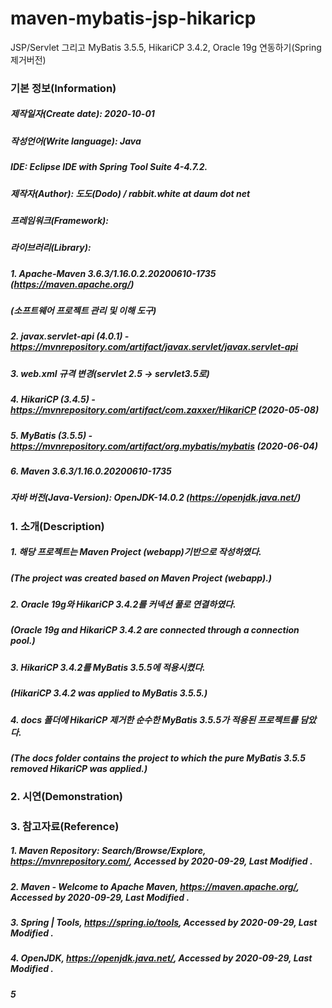 # maven-mybatis-jsp-hikaricp
JSP/Servlet 그리고 MyBatis 3.5.5, HikariCP 3.4.2, Oracle 19g 연동하기(Spring 제거버전)

### 기본 정보(Information)
##### 제작일자(Create date): 2020-10-01
##### 작성언어(Write language): Java
##### IDE: Eclipse IDE with Spring Tool Suite 4-4.7.2.
##### 제작자(Author): 도도(Dodo) / rabbit.white at daum dot net
##### 프레임워크(Framework): 
##### 라이브러리(Library): 
##### 1. Apache-Maven 3.6.3/1.16.0.2.20200610-1735 (https://maven.apache.org/)
##### (소프트웨어 프로젝트 관리 및 이해 도구)
##### 2. javax.servlet-api (4.0.1) - https://mvnrepository.com/artifact/javax.servlet/javax.servlet-api
##### 3. web.xml 규격 변경(servlet 2.5 -> servlet3.5로)
##### 4. HikariCP (3.4.5) - https://mvnrepository.com/artifact/com.zaxxer/HikariCP (2020-05-08)
##### 5. MyBatis (3.5.5) - https://mvnrepository.com/artifact/org.mybatis/mybatis (2020-06-04)
##### 6. Maven 3.6.3/1.16.0.20200610-1735
##### 자바 버전(Java-Version): OpenJDK-14.0.2 (https://openjdk.java.net/)

### 1. 소개(Description)
##### 1. 해당 프로젝트는 Maven Project (webapp)기반으로 작성하였다.
##### (The project was created based on Maven Project (webapp).)
##### 2. Oracle 19g와 HikariCP 3.4.2를 커넥션 풀로 연결하였다.
##### (Oracle 19g and HikariCP 3.4.2 are connected through a connection pool.)
##### 3. HikariCP 3.4.2를 MyBatis 3.5.5에 적용시켰다.
##### (HikariCP 3.4.2 was applied to MyBatis 3.5.5.)
##### 4. docs 폴더에 HikariCP 제거한 순수한 MyBatis 3.5.5가 적용된 프로젝트를 담았다.
##### (The docs folder contains the project to which the pure MyBatis 3.5.5 removed HikariCP was applied.)

### 2. 시연(Demonstration)
##### 

### 3. 참고자료(Reference)
##### 1. Maven Repository: Search/Browse/Explore, https://mvnrepository.com/, Accessed by 2020-09-29, Last Modified .
##### 2. Maven - Welcome to Apache Maven, https://maven.apache.org/, Accessed by 2020-09-29, Last Modified .
##### 3. Spring | Tools, https://spring.io/tools, Accessed by 2020-09-29, Last Modified .
##### 4. OpenJDK, https://openjdk.java.net/, Accessed by 2020-09-29, Last Modified .
##### 5
